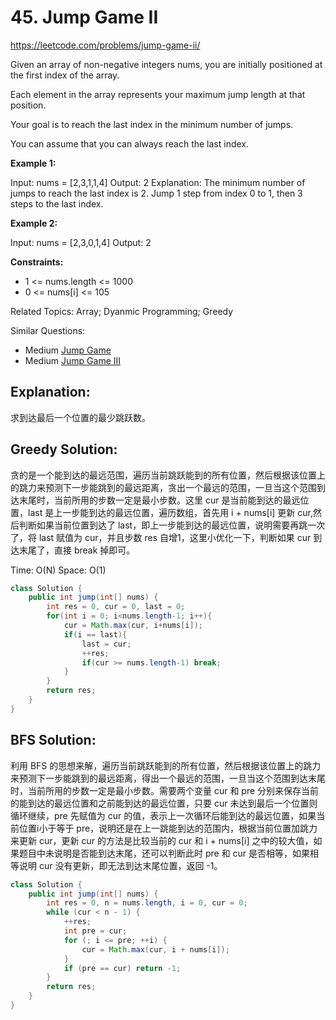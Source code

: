 # 45. Jump Game II
<https://leetcode.com/problems/jump-game-ii/>

Given an array of non-negative integers nums, you are initially positioned at the first index of the array.

Each element in the array represents your maximum jump length at that position.

Your goal is to reach the last index in the minimum number of jumps.

You can assume that you can always reach the last index.

 

**Example 1:**

Input: nums = [2,3,1,1,4]
Output: 2
Explanation: The minimum number of jumps to reach the last index is 2. Jump 1 step from index 0 to 1, then 3 steps to the last index.

**Example 2:**

Input: nums = [2,3,0,1,4]
Output: 2
 

**Constraints:**

* 1 <= nums.length <= 1000
* 0 <= nums[i] <= 105

Related Topics: Array; Dyanmic Programming; Greedy

Similar Questions: 
* Medium [Jump Game](https://leetcode.com/problems/jump-game/)
* Medium [Jump Game III](https://leetcode.com/problems/jump-game-iii/)

## Explanation: 
求到达最后一个位置的最少跳跃数。

## Greedy Solution: 
贪的是一个能到达的最远范围，遍历当前跳跃能到的所有位置，然后根据该位置上的跳力来预测下一步能跳到的最远距离，贪出一个最远的范围，一旦当这个范围到达末尾时，当前所用的步数一定是最小步数。这里 cur 是当前能到达的最远位置，last 是上一步能到达的最远位置，遍历数组，首先用 i + nums[i] 更新 cur,然后判断如果当前位置到达了 last，即上一步能到达的最远位置，说明需要再跳一次了，将 last 赋值为 cur，并且步数 res 自增1，这里小优化一下，判断如果 cur 到达末尾了，直接 break 掉即可。

Time: O(N)
Space: O(1)

```java
class Solution {
    public int jump(int[] nums) {
        int res = 0, cur = 0, last = 0;
        for(int i = 0; i<nums.length-1; i++){
            cur = Math.max(cur, i+nums[i]);
            if(i == last){
                last = cur;
                ++res;
                if(cur >= nums.length-1) break;
            }
        }
        return res;
    }
}
```

## BFS Solution: 
利用 BFS 的思想来解，遍历当前跳跃能到的所有位置，然后根据该位置上的跳力来预测下一步能跳到的最远距离，得出一个最远的范围，一旦当这个范围到达末尾时，当前所用的步数一定是最小步数。需要两个变量 cur 和 pre 分别来保存当前的能到达的最远位置和之前能到达的最远位置，只要 cur 未达到最后一个位置则循环继续，pre 先赋值为 cur 的值，表示上一次循环后能到达的最远位置，如果当前位置i小于等于 pre，说明还是在上一跳能到达的范围内，根据当前位置加跳力来更新 cur，更新 cur 的方法是比较当前的 cur 和 i + nums[i] 之中的较大值，如果题目中未说明是否能到达末尾，还可以判断此时 pre 和 cur 是否相等，如果相等说明 cur 没有更新，即无法到达末尾位置，返回 -1。

```java
class Solution {
    public int jump(int[] nums) {
        int res = 0, n = nums.length, i = 0, cur = 0;
        while (cur < n - 1) {
            ++res;
            int pre = cur;
            for (; i <= pre; ++i) {
                cur = Math.max(cur, i + nums[i]);
            }
            if (pre == cur) return -1;
        }
        return res;
    }
}
```